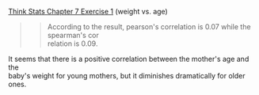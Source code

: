 [Think Stats Chapter 7 Exercise 1](http://greenteapress.com/thinkstats2/html/thinkstats2008.html#toc70) (weight vs. age)

>> According to the result, pearson's correlation is 0.07 while the spearman's cor\
relation is 0.09.

It seems that there is a positive correlation between the mother's age and the \
baby's weight for young mothers, but it diminishes dramatically for older ones.